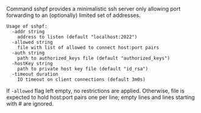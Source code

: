 Command sshpf provides a minimalistic ssh server only allowing port
forwarding to an (optionally) limited set of addresses.

	Usage of sshpf:
	  -addr string
		address to listen (default "localhost:2022")
	  -allowed string
		file with list of allowed to connect host:port pairs
	  -auth string
		path to authorized_keys file (default "authorized_keys")
	  -hostKey string
		path to private host key file (default "id_rsa")
	  -timeout duration
		IO timeout on client connections (default 3m0s)

If `-allowed` flag left empty, no restrictions are applied. Otherwise, file is
expected to hold host:port pairs one per line; empty lines and lines starting
with # are ignored.
